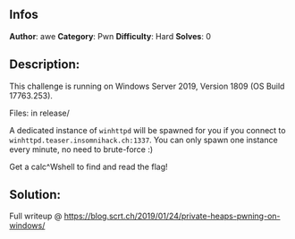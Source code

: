 ## Infos

**Author**: awe
**Category**: Pwn
**Difficulty**: Hard
**Solves**: 0

## Description:

  This challenge is running on Windows Server 2019, Version 1809 (OS Build 17763.253).

  Files: in release/

  A dedicated instance of `winhttpd` will be spawned for you if you connect to `winhttpd.teaser.insomnihack.ch:1337`. You can only spawn one instance every minute, no need to brute-force :)

  Get a calc^Wshell to find and read the flag!

## Solution:

  Full writeup @ https://blog.scrt.ch/2019/01/24/private-heaps-pwning-on-windows/
